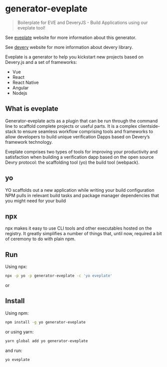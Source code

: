 # generator-eveplate

> Boilerplate for EVE and DeveryJS - Build Applications using our eveplate tool!

See [eveplate](http://eveplate.com) website for more information about this generator.

See [devery](http://devery.io) website for more information about devery library.  

Eveplate is a generator to help you kickstart new projects based on Devery.js and a set of frameworks:
* Vue
* React
* React Native
* Angular
* Nodejs

## What is eveplate ##

Generator-eveplate acts as a plugin that can be run through the command line to scaffold complete projects or useful parts.
It is a complex clientside-stack to ensure seamless workflow comprising tools and frameworks to allow developers to build unique verification Dapps based on Devery’s framework technology.

Eveplate comprises two types of tools for improving your productivity and satisfaction when building a verification dapp based on the open source Devry protocol: the scaffolding tool (yo)  the build tool (webpack).

## yo ##
YO scaffolds out a new application while writing your build configuration NPM pulls in relevant build tasks and package manager dependencies that you might need for your build

## npx ##
npx makes it easy to use CLI tools and other executables hosted on the registry. It greatly simplifies a number of things that, until now, required a bit of ceremony to do with plain npm.

## Run

Using npx:

```sh
npx -p yo -p generator-eveplate -c 'yo eveplate'
```

or

## Install


Using npm:

```sh
npm install -g yo generator-eveplate
```

or using yarn:

```sh
yarn global add yo generator-eveplate
```

and run:

```sh
yo eveplate
```
